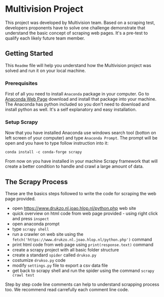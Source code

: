 # Multivision Project

This project was developed by Multivision team. Based on a scraping test, developers proponents have to solve one challenge demonstrate that understand the basic concept of scraping web pages. It's a pre-test to qualify each likely future team member.


## Getting Started

This `Readme` file will help you understand how the Multivision project was solved and run it on your local machine.


### Prerequisites

First of all you need to install `Anaconda` package in your computer. Go to [Anaconda Web Page](https://www.anaconda.com/) download and install that package into your machine. The Anaconda has python included so you don't need to download and install python as well. It's a self explanatory and easy installation.


### Setup Scrapy

Now that you have installed Anaconda use windows search tool (botton on left screen of your computer) and type `Anaconda Prompt`. The prompt will be open and you have to type follow instruction into it:

```
conda install -c conda-forge scrapy
```
From now on you have installed in your machine Scrapy framework that will create a better condition to handle and crawl a large amount of data.


## The Scrapy Process

These are the basics steps followed to write the code for scraping the web page provided.

* open https://www.drukzo.nl.joao.hlop.nl/python.php web site
* quick overview on html code from web page provided - using right click and press `inspect`
* open anaconda prompt
* type `scrapy shell`
* run a crawler on web site using the `fetch('https://www.drukzo.nl.joao.hlop.nl/python.php')` command
* print html code from web page using `print(response.text)` command
* create a scrapy project with all basic folder structure
* create a standard `spider` called `drukso.py`
* costumize `drukso.py` code
* modify `settings.py` file to export a csv data file
* get back to scrapy shell and run the spider using the command `scrapy crawl test`

Step by step code line comments can help to understand scrapping process too. We recommend read carrefully each comment line code. 

